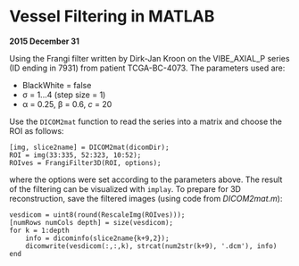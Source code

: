 # Vessel Filtering in MATLAB

**2015 December 31**

Using the Frangi filter written by Dirk-Jan Kroon on the VIBE_AXIAL_P series (ID ending in 7931) from patient TCGA-BC-4073. The parameters used are:

* BlackWhite = false
* &sigma; = 1...4 (step size = 1)
* &alpha; = 0.25, &beta; = 0.6, *c* = 20

Use the `DICOM2mat` function to read the series into a matrix and choose the ROI as follows:

    [img, slice2name] = DICOM2mat(dicomDir);
    ROI = img(33:335, 52:323, 10:52);
    ROIves = FrangiFilter3D(ROI, options);

where the options were set according to the parameters above. The result of the filtering can be visualized with `implay`. To prepare for 3D reconstruction, save the filtered images (using code from *DICOM2mat.m*):

    vesdicom = uint8(round(RescaleImg(ROIves)));
    [numRows numCols depth] = size(vesdicom);
    for k = 1:depth
        info = dicominfo(slice2name{k+9,2});
        dicomwrite(vesdicom(:,:,k), strcat(num2str(k+9), '.dcm'), info)
    end
